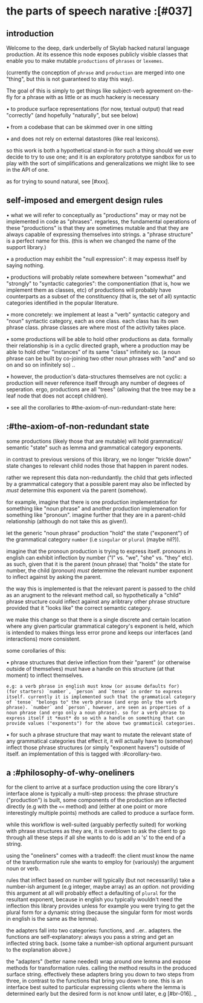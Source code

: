 # the parts of speech narative :[#037]

## introduction

Welcome to the deep, dark underbelly of Skylab hacked natural language
production. At its essence this node exposes publicly visible classes
that enable you to make mutable `productions` of `phrases` or `lexemes`.

(currently the conception of `phrase` and `production` are merged into
one "thing", but this is not guaranteed to stay this way).

The goal of this is simply to get things like subject-verb agreement
on-the-fly for a phrase with as little or as much hackery is necessary

  • to produce surface representations (for now, textual output)
    that read "correctly" (and hopefully "naturally", but see below)

  • from a codebase that can be skimmed over in one sitting

  • and does not rely on external datastores (like real lexicons).

so this work is both a hypothetical stand-in for such a thing should we
ever decide to try to use one; and it is an exploratory prototype sandbox
for us to play with the sort of simplifications and generalizations we
might like to see in the API of one.

as for trying to sound natural, see [#xxx].




## self-imposed and emergent design rules

  • what we will refer to conceptually as "productions" may or may
    not be implemented in code as "phrases". regarless, the fundamental
    operations of these "productions" is that they are sometimes mutable
    and that they are always capable of expressing themselves into strings.
    a "phrase structure" is a perfect name for this. (this is when we
    changed the name of the support library.)

  • a production may exhibit the "null expression": it may expesss
    itself by saying nothing.

  • productions will probably relate somewhere between "somewhat" and
    "strongly" to "syntactic categories": the componentiation (that is,
    how we implement them as classes, etc) of productions will probably
    have counterparts as a subset of the constituency (that is, the set
    of all) syntactic categories identified in the popular literature.

  • more concretely: we implement at least a "verb" syntactic category
    and "noun" syntactic category, each as one class. each class has its
    own phrase class. phrase classes are where most of the activity
    takes place.

  • some productions will be able to hold other productions as data.
    formally their relationship is in a cyclic directed graph, where a
    production may be able to hold other "instances" of its same "class"
    infinitely so. (a noun phrase can be built by co-joining two other
    noun phrases with "and" and so on and so on infinitely so) ..

  • however, the production's data-structures themselves are not
    cyclic: a production will never reference itself through any number
    of degrees of seperation. ergo, productions are all "trees"
    (allowing that the tree may be a leaf node that does not accept
    children).

  • see all the corollaries to #the-axiom-of-nun-redundant-state here:


## :#the-axiom-of-non-redundant state

some productions (likely those that are mutable) will hold grammatical/
semantic "state" such as lemma and grammatical category exponents.

in contrast to previous versions of this library, we no longer "trickle
down" state changes to relevant child nodes those that happen in parent
nodes.

rather we represent this data non-redundantly. the child that gets
inflected by a grammatical category that a possible parent may also be
inflected by *must* determine this exponent via the parent (somehow).

for example, imagine that there is one production implementation for
something like "noun phrase" and another production implemenation for
something like "pronoun". imagine further that they are in a
parent-child relationship (although do not take this as given!).

let the generic "noun phrase" production "hold" the state ("exponent")
of the grammatical category `number` (i.e `singular` or `plural`
(maybe nil?)).

imagine that the pronoun production is trying to express itself.
pronouns in english can exhibit inflection by number ("I" vs. "we",
"she" vs. "they" etc). as such, given that it is the parent (noun phrase)
that "holds" the state for number, the child (pronoun) *must* determine
the relevant number exponent to inflect against by asking the parent.

the way this is implemented is that the relevant parent is passed to the
child as an arugment to the relevant method call, so hypothetically
a "child" phrase structure could inflect against any aribtrary other
phrase structure provided that it "looks like" the correct semantic
category.

we make this change so that there is a single discrete and certain
location where any given particular grammatical category's exponent is
held, which is intended to makes things less error prone and keeps our
interfaces (and interactions) more consistent.

some corollaries of this:

  • phrase structures that derive inflection from their "parent" (or
    otherwise outside of themselves) must have a handle on this
    structure (at that moment) to inflect themselves.

    e.g: a verb phrase in english must know (or assume defaults for)
    (for starters) `number`, `person` and `tense` in order to express
    itself. currently it is implemented such that the grammatical category
    of `tense` "belongs to" the verb phrase (and ergo only the verb
    phrase). `number` and `person`, however, are seen as properties of a
    noun phrase (and ergo only a noun phrase). so for a verb phrase to
    express itself it *must* do so with a handle on something that can
    provide values ("exponents") for the above two grammatical categories.

  • for such a phrase structure that may want to mutate the relevant state
    of any grammatical categories that effect it, it will actually have
    to (somehow) inflect those phrase structures (or simply "exponent
    havers") outside of itself. an implementation of this is tagged with
    :#corollary-two.




## a :#philosophy-of-why-oneliners

for the client to arrive at a surface production using the core
library's interface alone is typically a multi-step process: the
phrase structure ("production") is built, some components of the
production are inflected directly (e.g with the `<<` method) and
(either at one point or more interestingly multiple points) methods
are called to produce a surface form.

while this workflow is well-suited (arguably perfectly suited) for
working with phrase structures as they are, it is overblown to ask
the client to go through all these steps if all she wants to do is
add an 's' to the end of a string.

using the "oneliners" comes with a tradeoff: the client must know
the name of the transformation rule she wants to employ for
(variously) the argument noun or verb.

rules that inflect based on number will typically (but not
necessariliy) take a number-ish argument (e.g integer, maybe array)
as an *option*. not providing this argument at all will probably
effect a defaulting of `plural` for the resultant exponent, because
in english you typically wouldn't need the inflection this library
provides unless for example you were trying to get the plural form
for a dynamic string (because the singular form for most words in
english is the same as the lemma).

the adapters fall into two categories: functions, and ..er.. adapters.
the functions are self-explanatory: always you pass a string and
get an inflected string back. (some take a number-ish optional argument
pursuant to the explanation above.)

the "adapters" (better name needed) wrap around one lemma and expose
methods for transformation rules. calling the method results in the
produced surface string. effectively these adapters bring you down to
two steps from three, in contrast to the functions that bring you down
to one. this is an interface best suited to particular expressing clients
where the lemma is determined early but the desired form is not know
until later, e.g [#br-016].
_
